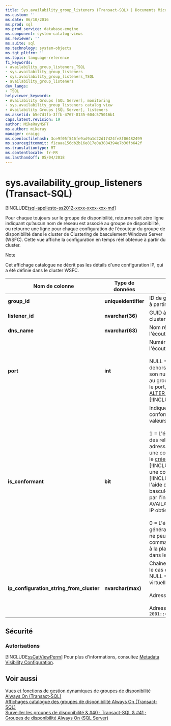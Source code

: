 ```yaml
---
title: Sys.availability_group_listeners (Transact-SQL) | Documents Microsoft
ms.custom: ''
ms.date: 06/10/2016
ms.prod: sql
ms.prod_service: database-engine
ms.component: system-catalog-views
ms.reviewer: ''
ms.suite: sql
ms.technology: system-objects
ms.tgt_pltfrm: ''
ms.topic: language-reference
f1_keywords:
- availability_group_listeners_TSQL
- sys.availability_group_listeners
- sys.availability_group_listeners_TSQL
- availability_group_listeners
dev_langs:
- TSQL
helpviewer_keywords:
- Availability Groups [SQL Server], monitoring
- sys.availability_group_listeners catalog view
- Availability Groups [SQL Server], listeners
ms.assetid: b5e7d1fb-3ffb-4767-8135-604c575016b1
caps.latest.revision: 19
author: MikeRayMSFT
ms.author: mikeray
manager: craigg
ms.openlocfilehash: 3ce9f05f546fe9ad9a1d22d17424fe8f06482499
ms.sourcegitcommit: f1caaa156db2b16e817e0a3884394e7b30fb642f
ms.translationtype: MT
ms.contentlocale: fr-FR
ms.lasthandoff: 05/04/2018
---
```

# <a name="sysavailabilitygrouplisteners-transact-sql"></a>sys.availability_group_listeners (Transact-SQL)
[!INCLUDE[tsql-appliesto-ss2012-xxxx-xxxx-xxx-md](../../includes/tsql-appliesto-ss2012-xxxx-xxxx-xxx-md.md)]

  Pour chaque toujours sur le groupe de disponibilité, retourne soit zéro ligne indiquant qu’aucun nom de réseau est associé au groupe de disponibilité, ou retourne une ligne pour chaque configuration de l’écouteur du groupe de disponibilité dans le cluster de Clustering de basculement Windows Server (WSFC). Cette vue affiche la configuration en temps réel obtenue à partir du cluster.  
  
> [!NOTE]  
>  Cet affichage catalogue ne décrit pas les détails d'une configuration IP, qui a été définie dans le cluster WSFC.  
  
|Nom de colonne|Type de données| Description|  
|-----------------|---------------|-----------------|  
|**group_id**|**uniqueidentifier**|ID de groupe de disponibilité (**group_id**) à partir de [sys.availability_groups](../../relational-databases/system-catalog-views/sys-availability-groups-transact-sql.md).|  
|**listener_id**|**nvarchar(36)**|GUID à partir de l'ID de ressource de cluster.|  
|**dns_name**|**nvarchar(63)**|Nom réseau configuré (nom d'hôte) de l'écouteur du groupe de disponibilité.|  
|**port**|**int**|Numéro de port TCP configuré pour l'écouteur du groupe de disponibilité.<br /><br /> NULL = L'écouteur a été configuré en dehors de [!INCLUDE[ssNoVersion](../../includes/ssnoversion-md.md)] et son numéro de port n'a pas été ajouté au groupe de disponibilité. Pour ajouter le port, Listener de l’option MODIFY le [ALTER AVAILABILITY GROUP](../../t-sql/statements/alter-availability-group-transact-sql.md) [!INCLUDE[tsql](../../includes/tsql-md.md)] instruction.|  
|**is_conformant**|**bit**|Indique si cette configuration IP est conforme. Peut prendre une des valeurs suivantes :<br /><br /> 1 = L'écouteur est conforme. Seules des relations « OR » existent entre ses adresses IP. *Conforme* englobe toutes une configuration IP qui a été créée par le [créer un groupe de disponibilité](../../t-sql/statements/create-availability-group-transact-sql.md) [!INCLUDE[tsql](../../includes/tsql-md.md)] instruction. De plus, si une configuration IP créée en dehors de [!INCLUDE[ssNoVersion](../../includes/ssnoversion-md.md)], par exemple à l'aide du Gestionnaire de cluster de basculement WSFC, peut être modifiée par l'instruction TSQL ALTER AVAILABILITY GROUP, la configuration IP obtient la qualification conforme.<br /><br /> 0 = L'écouteur n'est pas conforme. En général, cela indique une adresse IP qui ne peut pas être configurée à l'aide des commandes [!INCLUDE[ssNoVersion](../../includes/ssnoversion-md.md)] et, à la place, a été définie directement dans le cluster WSFC.|  
|**ip_configuration_string_from_cluster**|**nvarchar(max)**|Chaînes de configuration IP de cluster, le cas échéant, pour cet écouteur. NULL = L'écouteur n'a pas d'adresse IP virtuelle. Par exemple :<br /><br /> Adresse IPv4 : `65.55.39.10`.<br /><br /> Adresse IPv6 : `2001::4898:23:1002:20f:1fff:feff:b3a3`|  
  
## <a name="security"></a>Sécurité  
  
### <a name="permissions"></a>Autorisations  
 [!INCLUDE[ssCatViewPerm](../../includes/sscatviewperm-md.md)] Pour plus d'informations, consultez [Metadata Visibility Configuration](../../relational-databases/security/metadata-visibility-configuration.md).  
  
## <a name="see-also"></a>Voir aussi  
 [Vues et fonctions de gestion dynamiques de groupes de disponibilité Always On &#40;Transact-SQL&#41;](../../relational-databases/system-dynamic-management-views/always-on-availability-groups-dynamic-management-views-functions.md)   
 [Affichages catalogue des groupes de disponibilité Always On &#40;Transact-SQL&#41;](../../relational-databases/system-catalog-views/always-on-availability-groups-catalog-views-transact-sql.md)   
 [Surveiller les groupes de disponibilité & #40 ; Transact-SQL & #41 ;](../../database-engine/availability-groups/windows/monitor-availability-groups-transact-sql.md)   
 [Groupes de disponibilité Always On &#40;SQL Server&#41;](../../database-engine/availability-groups/windows/always-on-availability-groups-sql-server.md)  
  
  
